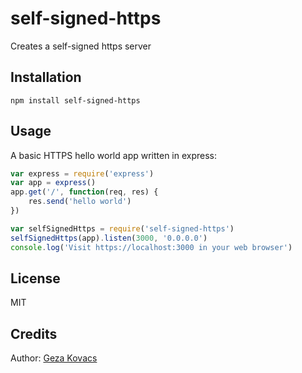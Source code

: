# self-signed-https

Creates a self-signed https server

## Installation

    npm install self-signed-https

## Usage

A basic HTTPS hello world app written in express:

```javascript
var express = require('express')
var app = express()
app.get('/', function(req, res) {
    res.send('hello world')
})

var selfSignedHttps = require('self-signed-https')
selfSignedHttps(app).listen(3000, '0.0.0.0')
console.log('Visit https://localhost:3000 in your web browser')
```

## License

MIT

## Credits

Author: [Geza Kovacs](http://github.com/gkovacs)

